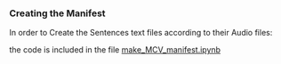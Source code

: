 
### Creating the Manifest 
In order to Create the Sentences text files according to their Audio files:

the code is included in the file [make_MCV_manifest.ipynb](https://github.com/MohamedMesto/ASR-Accent-Analysis-De/blob/main/DeepSpeech/data/make_MCV_manifestipynb)
 

 
